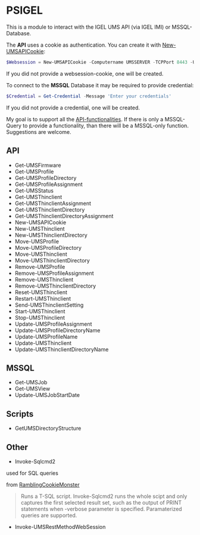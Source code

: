 # PSIGEL

This is a module to interact with the IGEL UMS API (via IGEL IMI) or MSSQL-Database.

The **API** uses a cookie as authentication. You can create it with [New-UMSAPICookie](#new-umsapicookie):

```powershell
$Websession = New-UMSAPICookie -Computername UMSSERVER -TCPPort 8443 -Username igelums
```

If you did not provide a websession-cookie, one will be created.

To connect to the **MSSQL** Database it may be required to provide credential:

```powershell
$Credential = Get-Credential -Message 'Enter your credentials'
```

If you did not provide a credential, one will be created.

My goal is to support all the [API-functionalities](http://edocs.igel.com/manuals/en/en_imi_ref/index.htm#14276.htm). If there is only a MSSQL-Query to provide a functionality, than there will be a MSSQL-only function. Suggestions are welcome.

## API

* Get-UMSFirmware
* Get-UMSProfile
* Get-UMSProfileDirectory
* Get-UMSProfileAssignment
* Get-UMSStatus
* Get-UMSThinclient
* Get-UMSThinclientAssignment
* Get-UMSThinclientDirectory
* Get-UMSThinclientDirectoryAssignment
* New-UMSAPICookie
* New-UMSThinclient
* New-UMSThinclientDirectory
* Move-UMSProfile
* Move-UMSProfileDirectory
* Move-UMSThinclient
* Move-UMSThinclientDirectory
* Remove-UMSProfile
* Remove-UMSProfileAssignment
* Remove-UMSThinclient
* Remove-UMSThinclientDirectory
* Reset-UMSThinclient
* Restart-UMSThinclient
* Send-UMSThinclientSetting
* Start-UMSThinclient
* Stop-UMSThinclient
* Update-UMSProfileAssignment
* Update-UMSProfileDirectoryName
* Update-UMSProfileName
* Update-UMSThinclient
* Update-UMSThinclientDirectoryName

## MSSQL

* Get-UMSJob
* Get-UMSView
* Update-UMSJobStartDate

## Scripts

* GetUMSDirectoryStructure

## Other

* Invoke-Sqlcmd2

used for SQL queries

from [RamblingCookieMonster](https://github.com/RamblingCookieMonster/PowerShell/blob/master/Invoke-Sqlcmd2.ps1)

 > Runs a T-SQL script. Invoke-Sqlcmd2 runs the whole scipt and only captures the first selected result set, such as the output of PRINT statements when -verbose parameter is specified.
Paramaterized queries are supported.

* Invoke-UMSRestMethodWebSession
